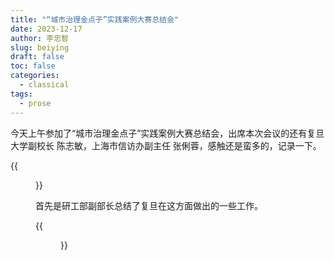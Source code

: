 ```yaml
---
title: "“城市治理金点子”实践案例大赛总结会"
date: 2023-12-17
author: 李忠智
slug: beiying
draft: false
toc: false
categories:
  - classical
tags:
  - prose
---
```


今天上午参加了“城市治理金点子”实践案例大赛总结会，出席本次会议的还有复旦大学副校长 陈志敏，上海市信访办副主任 张俐蓉，感触还是蛮多的，记录一下。

{{<figure src="https://raw.githubusercontent.com/zhongzhili/zhongzhili.github.io/master/content/cn/fig/20231217-1.jpg" title="1" width="500">}}

首先是研工部副部长总结了复旦在这方面做出的一些工作。

{{<figure src="https://raw.githubusercontent.com/zhongzhili/zhongzhili.github.io/master/content/cn/fig/20231217-2.jpg" title="2" width="500">}}
